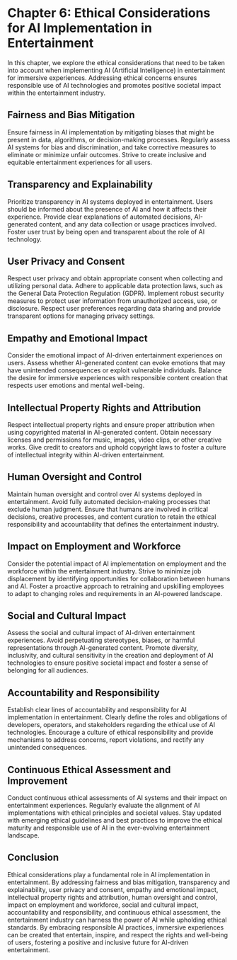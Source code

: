 Chapter 6: Ethical Considerations for AI Implementation in Entertainment
========================================================================

In this chapter, we explore the ethical considerations that need to be taken into account when implementing AI (Artificial Intelligence) in entertainment for immersive experiences. Addressing ethical concerns ensures responsible use of AI technologies and promotes positive societal impact within the entertainment industry.

Fairness and Bias Mitigation
----------------------------

Ensure fairness in AI implementation by mitigating biases that might be present in data, algorithms, or decision-making processes. Regularly assess AI systems for bias and discrimination, and take corrective measures to eliminate or minimize unfair outcomes. Strive to create inclusive and equitable entertainment experiences for all users.

Transparency and Explainability
-------------------------------

Prioritize transparency in AI systems deployed in entertainment. Users should be informed about the presence of AI and how it affects their experience. Provide clear explanations of automated decisions, AI-generated content, and any data collection or usage practices involved. Foster user trust by being open and transparent about the role of AI technology.

User Privacy and Consent
------------------------

Respect user privacy and obtain appropriate consent when collecting and utilizing personal data. Adhere to applicable data protection laws, such as the General Data Protection Regulation (GDPR). Implement robust security measures to protect user information from unauthorized access, use, or disclosure. Respect user preferences regarding data sharing and provide transparent options for managing privacy settings.

Empathy and Emotional Impact
----------------------------

Consider the emotional impact of AI-driven entertainment experiences on users. Assess whether AI-generated content can evoke emotions that may have unintended consequences or exploit vulnerable individuals. Balance the desire for immersive experiences with responsible content creation that respects user emotions and mental well-being.

Intellectual Property Rights and Attribution
--------------------------------------------

Respect intellectual property rights and ensure proper attribution when using copyrighted material in AI-generated content. Obtain necessary licenses and permissions for music, images, video clips, or other creative works. Give credit to creators and uphold copyright laws to foster a culture of intellectual integrity within AI-driven entertainment.

Human Oversight and Control
---------------------------

Maintain human oversight and control over AI systems deployed in entertainment. Avoid fully automated decision-making processes that exclude human judgment. Ensure that humans are involved in critical decisions, creative processes, and content curation to retain the ethical responsibility and accountability that defines the entertainment industry.

Impact on Employment and Workforce
----------------------------------

Consider the potential impact of AI implementation on employment and the workforce within the entertainment industry. Strive to minimize job displacement by identifying opportunities for collaboration between humans and AI. Foster a proactive approach to retraining and upskilling employees to adapt to changing roles and requirements in an AI-powered landscape.

Social and Cultural Impact
--------------------------

Assess the social and cultural impact of AI-driven entertainment experiences. Avoid perpetuating stereotypes, biases, or harmful representations through AI-generated content. Promote diversity, inclusivity, and cultural sensitivity in the creation and deployment of AI technologies to ensure positive societal impact and foster a sense of belonging for all audiences.

Accountability and Responsibility
---------------------------------

Establish clear lines of accountability and responsibility for AI implementation in entertainment. Clearly define the roles and obligations of developers, operators, and stakeholders regarding the ethical use of AI technologies. Encourage a culture of ethical responsibility and provide mechanisms to address concerns, report violations, and rectify any unintended consequences.

Continuous Ethical Assessment and Improvement
---------------------------------------------

Conduct continuous ethical assessments of AI systems and their impact on entertainment experiences. Regularly evaluate the alignment of AI implementations with ethical principles and societal values. Stay updated with emerging ethical guidelines and best practices to improve the ethical maturity and responsible use of AI in the ever-evolving entertainment landscape.

Conclusion
----------

Ethical considerations play a fundamental role in AI implementation in entertainment. By addressing fairness and bias mitigation, transparency and explainability, user privacy and consent, empathy and emotional impact, intellectual property rights and attribution, human oversight and control, impact on employment and workforce, social and cultural impact, accountability and responsibility, and continuous ethical assessment, the entertainment industry can harness the power of AI while upholding ethical standards. By embracing responsible AI practices, immersive experiences can be created that entertain, inspire, and respect the rights and well-being of users, fostering a positive and inclusive future for AI-driven entertainment.
